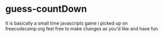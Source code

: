 # guess-countDown
It is basically a small time javascripts game i picked up on freecodecamp.org
feel free to make changes as you'd like and have fun
